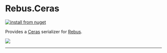 # Rebus.Ceras

[![install from nuget](https://img.shields.io/nuget/v/Rebus.Ceras.svg?style=flat-square)](https://www.nuget.org/packages/Rebus.Ceras)

Provides a [Ceras](https://github.com/rikimaru0345/Ceras) serializer for [Rebus](https://github.com/rebus-org/Rebus).

![](https://raw.githubusercontent.com/rebus-org/Rebus/master/artwork/little_rebusbus2_copy-200x200.png)

---

